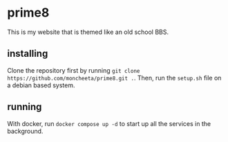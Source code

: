 # prime8

This is my website that is themed like an old school BBS.

## installing

Clone the repository first by running `git clone https://github.com/moncheeta/prime8.git .`. Then, run the `setup.sh` file on a debian based system.

## running

With docker, run `docker compose up -d` to start up all the services in the background.
